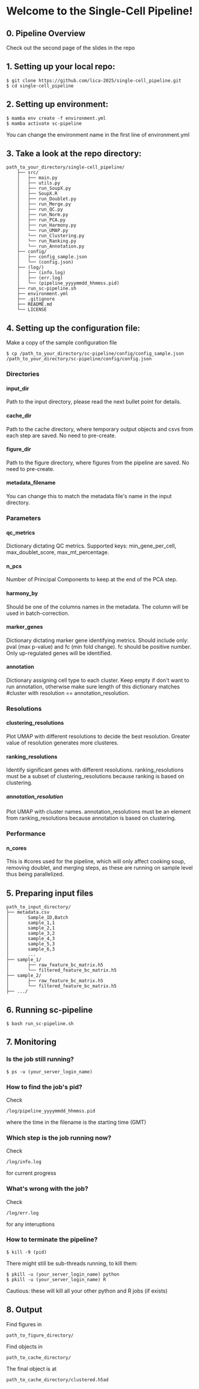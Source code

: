 # Welcome to the Single-Cell Pipeline!


## 0. Pipeline Overview

Check out the second page of the slides in the repo


## 1. Setting up your local repo:
    $ git clone https://github.com/lica-2025/single-cell_pipeline.git
    $ cd single-cell_pipeline


## 2. Setting up environment:
    $ mamba env create -f environment.yml
    $ mamba activate sc-pipeline

You can change the environment name in the first line of environment.yml


## 3. Take a look at the repo directory:

    path_to_your_directory/single-cell_pipeline/
        ├── src/
        │   ├── main.py
        │   ├── utils.py
        │   ├── run_SoupX.py
        │   ├── SoupX.R
        │   ├── run_Doublet.py
        │   ├── run_Merge.py
        │   ├── run_QC.py
        │   ├── run_Norm.py
        │   ├── run_PCA.py
        │   ├── run_Harmony.py
        │   └── run_UMAP.py
        │   └── run_Clustering.py
        │   └── run_Ranking.py
        │   └── run_Annotation.py
        ├── config/
        │   ├── config_sample.json
        │   └── (config.json)
        ├── (log/)
        │   ├── (info.log)
        │   ├── (err.log)
        │   └── (pipeline_yyyymmdd_hhmmss.pid)
        ├── run_sc-pipeline.sh
        ├── environment.yml
        ├── .gitignore
        ├── README.md
        └── LICENSE



## 4. Setting up the configuration file:

Make a copy of the sample configuration file

    $ cp /path_to_your_directory/sc-pipeline/config/config_sample.json /path_to_your_directory/sc-pipeline/config/config.json 


### Directories

#### input_dir
Path to the input directory, please read the next bullet point for details.

#### cache_dir
Path to the cache directory, where temporary output objects and csvs from each step are saved. No need to pre-create.

#### figure_dir
Path to the figure directory, where figures from the pipeline are saved. No need to pre-create.

#### metadata_filename
You can change this to match the metadata file's name in the input directory.

### Parameters

#### qc_metrics
Dictionary dictating QC metrics. Supported keys: min_gene_per_cell, max_doublet_score, max_mt_percentage.

#### n_pcs
Number of Principal Components to keep at the end of the PCA step.

#### harmony_by
Should be one of the columns names in the metadata. The column will be used in batch-correction.

#### marker_genes
Dictionary dictating marker gene identifying metrics. Should include only: pval (max p-value) and fc (min fold change). fc should be positive number. Only up-regulated genes will be identified.

#### annotation
Dictionary assigning cell type to each cluster. Keep empty if don't want to run annotation, otherwise make sure length of this dictionary matches #cluster with resolution == annotation_resolution.

### Resolutions

#### clustering_resolutions
Plot UMAP with different resolutions to decide the best resolution. Greater value of resolution generates more clusteres.

#### ranking_resolutions
Identify significant genes with different resolutions. ranking_resolutions must be a subset of clustering_resolutions because ranking is based on clustering.

##### annotation_resolution
Plot UMAP with cluster names. annotation_resolutions must be an element from ranking_resolutions because annotation is based on clustering.

### Performance

#### n_cores
This is #cores used for the pipeline, which will only affect cooking soup, removing doublet, and merging steps, as these are running on sample level thus being parallelized.



## 5. Preparing input files

    path_to_input_directory/
    ├── metadata.csv
    │       Sample_ID,Batch
    │       sample_1,1
    │       sample_2,1
    │       sample_3,2
    │       sample_4,3
    │       sample_5,3
    │       sample_6,3
    │       ...
    ├── sample_1/
    │       ├── raw_feature_bc_matrix.h5
    │       └── filtered_feature_bc_matrix.h5
    ├── sample_2/
    │       ├── raw_feature_bc_matrix.h5
    │       └── filtered_feature_bc_matrix.h5
    ├── .../


## 6. Running sc-pipeline

    $ bash run_sc-pipeline.sh


## 7. Monitoring

### Is the job still running?

    $ ps -u (your_server_login_name)

### How to find the job's pid?
Check 

    /log/pipeline_yyyymmdd_hhmmss.pid

where the time in the filename is the starting time (GMT)

### Which step is the job running now?
Check 

    /log/info.log
    
for current progress

### What's wrong with the job?
Check 

    /log/err.log
    
for any interuptions

### How to terminate the pipeline?

    $ kill -9 (pid)

There might still be sub-threads running, to kill them:

    $ pkill -u (your_server_login_name) python
    $ pkill -u (your_server_login_name) R

Cautious: these will kill all your other python and R jobs (if exists)


## 8. Output

Find figures in 

    path_to_figure_directory/

Find objects in

    path_to_cache_directory/

The final object is at

    path_to_cache_directory/clustered.h5ad
